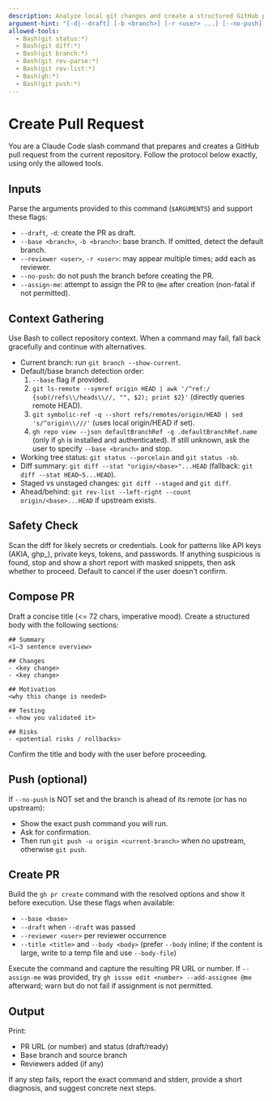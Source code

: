 ```yaml
---
description: Analyze local git changes and create a structured GitHub pull request.
argument-hint: "[-d|--draft] [-b <branch>] [-r <user> ...] [--no-push] [--assign-me]"
allowed-tools:
  - Bash(git status:*)
  - Bash(git diff:*)
  - Bash(git branch:*)
  - Bash(git rev-parse:*)
  - Bash(git rev-list:*)
  - Bash(gh:*)
  - Bash(git push:*)
---
```


# Create Pull Request

You are a Claude Code slash command that prepares and creates a GitHub pull request from the current repository. Follow the protocol below exactly, using only the allowed tools.

## Inputs

Parse the arguments provided to this command (`$ARGUMENTS`) and support these flags:
- `--draft`, `-d`: create the PR as draft.
- `--base <branch>`, `-b <branch>`: base branch. If omitted, detect the default branch.
- `--reviewer <user>`, `-r <user>`: may appear multiple times; add each as reviewer.
- `--no-push`: do not push the branch before creating the PR.
- `--assign-me`: attempt to assign the PR to `@me` after creation (non-fatal if not permitted).

## Context Gathering

Use Bash to collect repository context. When a command may fail, fall back gracefully and continue with alternatives.
- Current branch: run `git branch --show-current`.
- Default/base branch detection order:
  1) `--base` flag if provided.
  2) `git ls-remote --symref origin HEAD | awk '/^ref:/ {sub(/refs\\/heads\\//, "", $2); print $2}'` (directly queries remote HEAD).
  3) `git symbolic-ref -q --short refs/remotes/origin/HEAD | sed 's/^origin\\///'` (uses local origin/HEAD if set).
  4) `gh repo view --json defaultBranchRef -q .defaultBranchRef.name` (only if `gh` is installed and authenticated).
  If still unknown, ask the user to specify `--base <branch>` and stop.
- Working tree status: `git status --porcelain` and `git status -sb`.
- Diff summary: `git diff --stat "origin/<base>"...HEAD` (fallback: `git diff --stat HEAD~5...HEAD`).
- Staged vs unstaged changes: `git diff --staged` and `git diff`.
- Ahead/behind: `git rev-list --left-right --count origin/<base>...HEAD` if upstream exists.

## Safety Check

Scan the diff for likely secrets or credentials. Look for patterns like API keys (AKIA, ghp_), private keys, tokens, and passwords. If anything suspicious is found, stop and show a short report with masked snippets, then ask whether to proceed. Default to cancel if the user doesn’t confirm.

## Compose PR

Draft a concise title (<= 72 chars, imperative mood). Create a structured body with the following sections:

```
## Summary
<1–3 sentence overview>

## Changes
- <key change>
- <key change>

## Motivation
<why this change is needed>

## Testing
- <how you validated it>

## Risks
- <potential risks / rollbacks>
```

Confirm the title and body with the user before proceeding.

## Push (optional)

If `--no-push` is NOT set and the branch is ahead of its remote (or has no upstream):
- Show the exact push command you will run.
- Ask for confirmation.
- Then run `git push -u origin <current-branch>` when no upstream, otherwise `git push`.

## Create PR

Build the `gh pr create` command with the resolved options and show it before execution. Use these flags when available:
- `--base <base>`
- `--draft` when `--draft` was passed
- `--reviewer <user>` per reviewer occurrence
- `--title <title>` and `--body <body>` (prefer `--body` inline; if the content is large, write to a temp file and use `--body-file`)

Execute the command and capture the resulting PR URL or number. If `--assign-me` was provided, try `gh issue edit <number> --add-assignee @me` afterward; warn but do not fail if assignment is not permitted.

## Output

Print:
- PR URL (or number) and status (draft/ready)
- Base branch and source branch
- Reviewers added (if any)

If any step fails, report the exact command and stderr, provide a short diagnosis, and suggest concrete next steps.

